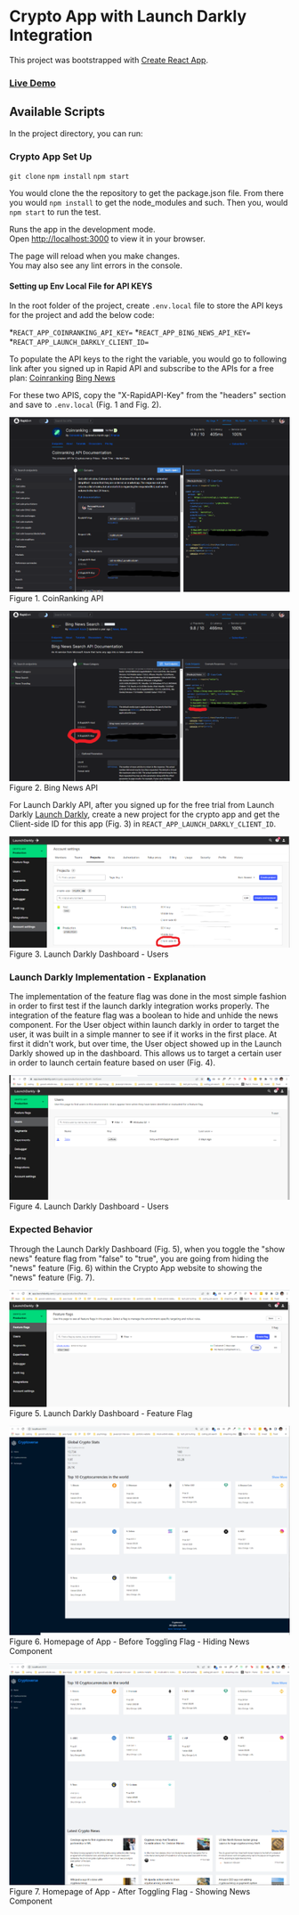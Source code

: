 # Crypto App with Launch Darkly Integration

This project was bootstrapped with [Create React App](https://github.com/facebook/create-react-app).

### [Live Demo](https://master.db6fciqri2gxr.amplifyapp.com/)

## Available Scripts

In the project directory, you can run:

### Crypto App Set Up
`git clone` `npm install` `npm start`

You would clone the the repository to get the package.json file. From there you would `npm install` to get the node_modules and such. Then you, would `npm start` to run the test.

Runs the app in the development mode.\
Open [http://localhost:3000](http://localhost:3000) to view it in your browser.

The page will reload when you make changes.\
You may also see any lint errors in the console.


#### Setting up Env Local File for API KEYS

In the root folder of the project, create `.env.local` file to store the API keys for the project and add the below code:

*`REACT_APP_COINRANKING_API_KEY=`
*`REACT_APP_BING_NEWS_API_KEY=`
*`REACT_APP_LAUNCH_DARKLY_CLIENT_ID=`

To populate the API keys to the right the variable, you would go to following link after you signed up in Rapid API and subscribe to the APIs for a free plan:
[Coinranking](https://rapidapi.com/Coinranking/api/coinranking1/)
[Bing News](https://rapidapi.com/microsoft-azure-org-microsoft-cognitive-services/api/bing-news-search1/)

For these two APIS, copy the "X-RapidAPI-Key" from the "headers" section and save to `.env.local` (Fig. 1 and Fig. 2).

![CoinRanking API](/public/coinranking-api.png)
Figure 1. CoinRanking API


![Bing News API](/public/bing-news-api.png)
Figure 2. Bing News API


For Launch Darkly API, after you signed up for the free trial from Launch Darkly [Launch Darkly](https://app.launchdarkly.com/settings/projects), create a new project for the crypto app and get the Client-side ID for this app (Fig. 3) in `REACT_APP_LAUNCH_DARKLY_CLIENT_ID`.

![Launch Darkly API](/public/Launch-Darkly-API.png)
Figure 3. Launch Darkly Dashboard - Users

### Launch Darkly Implementation - Explanation
The implementation of the feature flag was done in the most simple fashion in order to first test if the launch darkly integration works properly. The integration of the feature flag was a boolean to hide and unhide the news component. For the User object within launch darkly in order to target the user, it was built in a simple manner to see if it works in the first place. At first it didn't work, but over time, the User object showed up in the Launch Darkly showed up in the dashboard. This allows us to target a certain user in order to launch certain feature based on user (Fig. 4).

![Launch Darkly Dashboard - Users](/public/Launch-Darkly-2.PNG)
Figure 4. Launch Darkly Dashboard - Users


### Expected Behavior

Through the Launch Darkly Dashboard (Fig. 5), when you toggle the "show news" feature flag from "false" to "true", you are going from hiding the "news" feature (Fig. 6) within the Crypto App website to showing the "news" feature (Fig. 7). 

![Launch Darkly Dashboard - Feature Flag](/public/Launch-Darkly.PNG)
Figure 5. Launch Darkly Dashboard - Feature Flag 

![Homepage of App - Before Toggling Flag - Hiding News Component](/public/Before-Flag.PNG)
Figure 6. Homepage of App - Before Toggling Flag - Hiding News Component


![Homepage of App - After Toggling Flag - Showing News Component](/public/After-Flag.PNG)
Figure 7. Homepage of App - After Toggling Flag - Showing News Component
